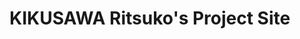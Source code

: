 <!doctype html>
<html lang="en">
<html>
<body>
<h1>KIKUSAWA Ritsuko's Project Site</h1>
</body>
</html>
